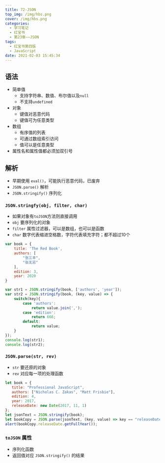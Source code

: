```yaml
---
title: 72-JSON
top_img: /img/hbs.png
cover: /img/hbs.png
categories:
  - 学习笔记
  - 红宝书
  - 第23章——JSON
tags:
  - 红宝书第四版
  - JavaScript
date: 2021-02-03 15:45:34
---
```


## 语法

- 简单值
  - 支持字符串、数值、布尔值以及`null`
  - 不支持`undefined`
- 对象
  - 键值对恶意代码
  - 键值可为任意类型
- 数组
  - 有序值的列表
  - 可通过数组索引访问
  - 值可以是任意类型
- 属性名和属性值都必须加双引号

## 解析

- 早期使用 `eval()`，可能执行恶意代码，已废弃
- `JSON.parse()` 解析
- `JSON.stringify()` 序列化

### `JSON.stringfy(obj, filter, char)`

- 如果对象有`toJSON`方法则直接调用
- `obj`  要序列化的对象
- `filter`  属性过滤器，可以是数组，也可以是函数
- `char`  数字代表缩进空格数，字符代表填充字符；都不超过10个

```js
var book = {
    title: 'The Red Book',
    authors: [
        "张三丰", 
        "张无忌"
    ],
    edition: 3,
    year: 2020
}

var str1 = JSON.stringify(book, ['authors', 'year']);
var str2 = JSON.stringify(book, (key, value) => {
    switch(key){
        case 'authors':
            return value.join(',');
        case 'edition':
            return 666;
        default:
            return value;
    }
});
console.log(str1);
console.log(str2);
```

### `JSON.parse(str, rev)`

- `str` 要还原的对象
- `rev` 对应每一项的处理函数

```js
let book = {
   title: "Professional JavaScript",
   authors: ["Nicholas C. Zakas", "Matt Frisbie"],
   edition: 4,
   year: 2017,
   releaseDate: new Date(2017, 11, 1)
};
let jsonText = JSON.stringify(book);
let bookCopy = JSON.parse(jsonText, (key, value) => key == "releaseDate" ? new Date(value) : value);
alert(bookCopy.releaseDate.getFullYear()); 
```

### `toJSON` 属性

- 序列化函数
- 返回值对应 `JSON.stringify()` 的结果